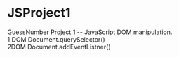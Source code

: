 # JSProject1
GuessNumber Project 1 -- JavaScript DOM manipulation.
<br>
1.DOM Document.querySelector()
<br>
2DOM Document.addEventListner()
